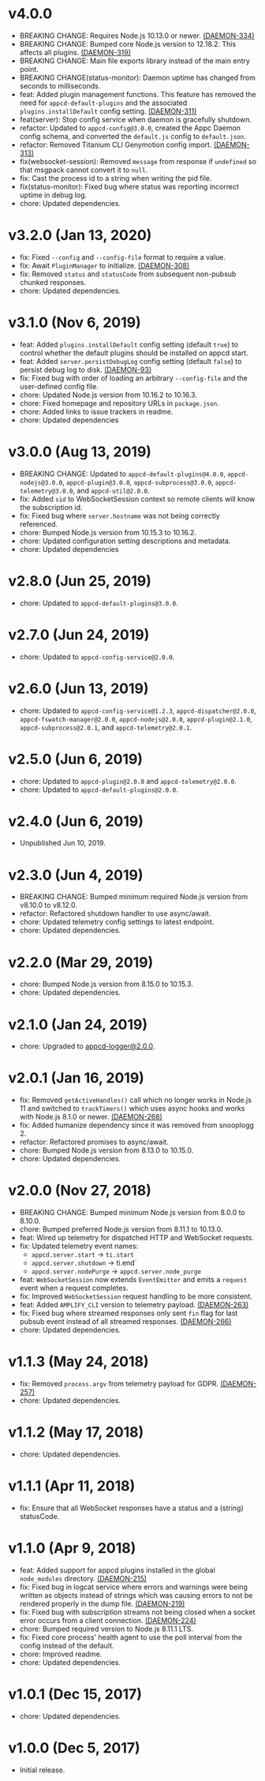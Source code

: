 # v4.0.0

 * BREAKING CHANGE: Requires Node.js 10.13.0 or newer.
   [(DAEMON-334)](https://jira.appcelerator.org/browse/DAEMON-334)
 * BREAKING CHANGE: Bumped core Node.js version to 12.18.2. This affects all plugins.
   [(DAEMON-319)](https://jira.appcelerator.org/browse/DAEMON-319)
 * BREAKING CHANGE: Main file exports library instead of the main entry point.
 * BREAKING CHANGE(status-monitor): Daemon uptime has changed from seconds to milliseconds.
 * feat: Added plugin management functions. This feature has removed the need for
   `appcd-default-plugins` and the associated `plugins.installDefault` config setting.
   [(DAEMON-311)](https://jira.appcelerator.org/browse/DAEMON-311)
 * feat(server): Stop config service when daemon is gracefully shutdown.
 * refactor: Updated to `appcd-config@3.0.0`, created the Appc Daemon config schema, and converted
   the `default.js` config to `default.json`.
 * refactor: Removed Titanium CLI Genymotion config import.
   [(DAEMON-313)](https://jira.appcelerator.org/browse/DAEMON-313)
 * fix(websocket-session): Removed `message` from response if `undefined` so that msgpack cannot
   convert it to `null`.
 * fix: Cast the process id to a string when writing the pid file.
 * fix(status-monitor): Fixed bug where status was reporting incorrect uptime in debug log.
 * chore: Updated dependencies.

# v3.2.0 (Jan 13, 2020)

 * fix: Fixed `--config` and `--config-file` format to require a value.
 * fix: Await `PluginManager` to initialize.
   [(DAEMON-308)](https://jira.appcelerator.org/browse/DAEMON-308)
 * fix: Removed `status` and `statusCode` from subsequent non-pubsub chunked responses.
 * chore: Updated dependencies.

# v3.1.0 (Nov 6, 2019)

 * feat: Added `plugins.installDefault` config setting (default `true`) to control whether the
   default plugins should be installed on appcd start.
 * feat: Added `server.persistDebugLog` config setting (default `false`) to persist debug log to
   disk. [(DAEMON-93)](https://jira.appcelerator.org/browse/DAEMON-93)
 * fix: Fixed bug with order of loading an arbitrary `--config-file` and the user-defined config
   file.
 * chore: Updated Node.js version from 10.16.2 to 10.16.3.
 * chore: Fixed homepage and repository URLs in `package.json`.
 * chore: Added links to issue trackers in readme.
 * chore: Updated dependencies

# v3.0.0 (Aug 13, 2019)

 * BREAKING CHANGE: Updated to `appcd-default-plugins@4.0.0`, `appcd-nodejs@3.0.0`,
   `appcd-plugin@3.0.0`, `appcd-subprocess@3.0.0`, `appcd-telemetry@3.0.0`, and `appcd-util@2.0.0`.
 * fix: Added `sid` to WebSocketSession context so remote clients will know the subscription id.
 * fix: Fixed bug where `server.hostname` was not being correctly referenced.
 * chore: Bumped Node.js version from 10.15.3 to 10.16.2.
 * chore: Updated configuration setting descriptions and metadata.
 * chore: Updated dependencies

# v2.8.0 (Jun 25, 2019)

 * chore: Updated to `appcd-default-plugins@3.0.0`.

# v2.7.0 (Jun 24, 2019)

 * chore: Updated to `appcd-config-service@2.0.0`.

# v2.6.0 (Jun 13, 2019)

 * chore: Updated to `appcd-config-service@1.2.3`, `appcd-dispatcher@2.0.0`,
   `appcd-fswatch-manager@2.0.0`, `appcd-nodejs@2.0.0`, `appcd-plugin@2.1.0`,
   `appcd-subprocess@2.0.1`, and `appcd-telemetry@2.0.1`.

# v2.5.0 (Jun 6, 2019)

 * chore: Updated to `appcd-plugin@2.0.0` and `appcd-telemetry@2.0.0`.
 * chore: Updated to `appcd-default-plugins@2.0.0`.

# v2.4.0 (Jun 6, 2019)

 * Unpublished Jun 10, 2019.

# v2.3.0 (Jun 4, 2019)

 * BREAKING CHANGE: Bumped minimum required Node.js version from v8.10.0 to v8.12.0.
 * refactor: Refactored shutdown handler to use async/await.
 * chore: Updated telemetry config settings to latest endpoint.
 * chore: Updated dependencies.

# v2.2.0 (Mar 29, 2019)

 * chore: Bumped Node.js version from 8.15.0 to 10.15.3.
 * chore: Updated dependencies.

# v2.1.0 (Jan 24, 2019)

 * chore: Upgraded to appcd-logger@2.0.0.

# v2.0.1 (Jan 16, 2019)

 * fix: Removed `getActiveHandles()` call which no longer works in Node.js 11 and switched to
   `trackTimers()` which uses async hooks and works with Node.js 8.1.0 or newer.
   [(DAEMON-268)](https://jira.appcelerator.org/browse/DAEMON-268)
 * fix: Added humanize dependency since it was removed from snooplogg 2.
 * refactor: Refactored promises to async/await.
 * chore: Bumped Node.js version from 8.13.0 to 10.15.0.
 * chore: Updated dependencies.


# v2.0.0 (Nov 27, 2018)

 * BREAKING CHANGE: Bumped minimum Node.js version from 8.0.0 to 8.10.0.
 * chore: Bumped preferred Node.js version from 8.11.1 to 10.13.0.
 * feat: Wired up telemetry for dispatched HTTP and WebSocket requests.
 * fix: Updated telemetry event names:
   - `appcd.server.start` -> `ti.start`
   - `appcd.server.shutdown` -> ti.end`
   - `appcd.server.nodePurge` -> `appcd.server.node_purge`
 * feat: `WebSocketSession` now extends `EventEmitter` and emits a `request` event when a request
   completes.
 * fix: Improved `WebSocketSession` request handling to be more consistent.
 * feat: Added `AMPLIFY_CLI` version to telemetry payload.
   [(DAEMON-263)](https://jira.appcelerator.org/browse/DAEMON-263)
 * fix: Fixed bug where streamed responses only sent `fin` flag for last pubsub event instead of
   all streamed responses. [(DAEMON-266)](https://jira.appcelerator.org/browse/DAEMON-266)
 * chore: Updated dependencies.

# v1.1.3 (May 24, 2018)

 * fix: Removed `process.argv` from telemetry payload for GDPR.
   [(DAEMON-257)](https://jira.appcelerator.org/browse/DAEMON-257)
 * chore: Updated dependencies.

# v1.1.2 (May 17, 2018)

 * chore: Updated dependencies.

# v1.1.1 (Apr 11, 2018)

 * fix: Ensure that all WebSocket responses have a status and a (string) statusCode.

# v1.1.0 (Apr 9, 2018)

 * feat: Added support for appcd plugins installed in the global `node_modules` directory.
   [(DAEMON-215)](https://jira.appcelerator.org/browse/DAEMON-215)
 * fix: Fixed bug in logcat service where errors and warnings were being written as objects instead
   of strings which was causing errors to not be rendered properly in the dump file.
   [(DAEMON-219)](https://jira.appcelerator.org/browse/DAEMON-219)
 * fix: Fixed bug with subscription streams not being closed when a socket error occurs from a
   client connection. [(DAEMON-224)](https://jira.appcelerator.org/browse/DAEMON-224)
 * chore: Bumped required version to Node.js 8.11.1 LTS.
 * fix: Fixed core process' health agent to use the poll interval from the config instead of the
   default.
 * chore: Improved readme.
 * chore: Updated dependencies.

# v1.0.1 (Dec 15, 2017)

 * chore: Updated dependencies.

# v1.0.0 (Dec 5, 2017)

 - Initial release.
